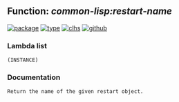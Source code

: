 ## Function: ***common-lisp:restart-name***
[![package](https://img.shields.io/badge/Package-COMMON--LISP-5f9ea0.svg?style=social&colorA=999999)](../) [![type](https://img.shields.io/badge/Type-Function-5f9ea0.svg?style=social&colorA=999999)](../#function) [![clhs](https://img.shields.io/badge/CLHS-RESTART--NAME-5f9ea0.svg?style=social&colorA=999999)](http://www.lispworks.com/documentation/HyperSpec/Body/f_rst_na.htm) [![github](https://img.shields.io/badge/GitHub-View_the_source-5f9ea0.svg?style=social&colorA=999999&logo=github)](https://github.com/sbcl/sbcl/blob/master/src/code/restart.lisp/) 
### Lambda list
```
(INSTANCE)
```
### Documentation
```
Return the name of the given restart object.
```
